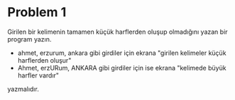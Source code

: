 # Problem 1
Girilen bir kelimenin tamamen küçük harflerden oluşup olmadığını yazan bir program yazın.

* ahmet, erzurum, ankara gibi girdiler için ekrana "girilen kelimeler küçük harflerden oluşur"
* Ahmet, erzURum, ANKARA gibi girdiler için ise  ekrana "kelimede büyük harfler vardır" 

yazmalıdır.


